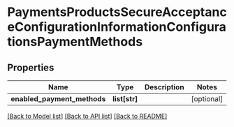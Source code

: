 # PaymentsProductsSecureAcceptanceConfigurationInformationConfigurationsPaymentMethods

## Properties
Name | Type | Description | Notes
------------ | ------------- | ------------- | -------------
**enabled_payment_methods** | **list[str]** |  | [optional] 

[[Back to Model list]](../README.md#documentation-for-models) [[Back to API list]](../README.md#documentation-for-api-endpoints) [[Back to README]](../README.md)


